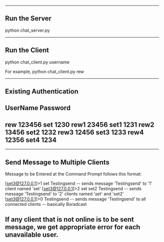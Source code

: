 -------------------------------------------
Run the Server
--------------------------------------------
python chat_server.py 

--------------------------------------------
Run the Client
--------------------------------------------
python chat_client.py username

For example, python chat_client.py rew

--------------------------------------------
Existing Authentication  
--------------------------------------------
UserName	Password
----------------------------
rew		123456
set		1230
rew1		23456
set1		1231
rew2		13456
set2		1232
rew3		12456
set3		1233
rew4		12356
set4		1234
--------------------------------------------


--------------------------------------------
Send Message to Multiple Clients
--------------------------------------------
Message to be Entered at the Command Prompt follows this format:

[set3@127.0.0.1]>1 set Testingsend 
	-- sends message 'Testingsend' to '1' client named 'set'
[set3@127.0.0.1]>2 set set2 Testingsend 
	-- sends message 'Testingsend' to '2' clients named 'set' and 'set2'
[set3@127.0.0.1]>0 Testingsend 
	-- sends message 'Testingsend' to all connected clients -- basically Boradcast

If any client that is not online is to be sent message, we get appropriate error for each unavailable user. 
--------------------------------------------
